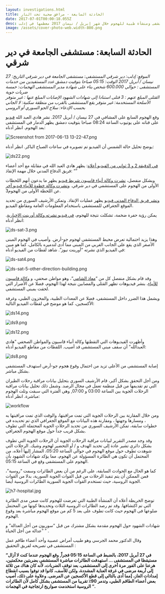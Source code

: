 ```yaml
---
layout: investigations.html
title: الحادثة السابعة - مرافق صحية تحت النار
date: 2017-07-01T00:00:18.055Z
desc: تقرير مُفصّل عن استهداف 25 مستشفى ومنشأة طبية للهجوم خلال شهر إبريل / نيسان 2017 معظمها في إدلب
image: /assets/cover-photo-web.width-800.png
---
```


# الحادثة السابعة: مستشفى الجامعة في دير شرقي

_الموقع: إدلب: دير شرقي 
المستشفى: مستشفى الجامعة في  دير شرقي 
التاريخ: 27 نيسان / أبريل 2017 
الوقت: 05:15 صباحا بتوقيت دمشق 
عدد المستفيدين من خدمات المستشفى : حوالي 600.000 شخص بناء على شهادة مدير المستشفى 
الهجمات: خمسة ضربات  جوية  
القتلى المبلغ عنهم : 3 قتلى استنادا إلى شهادات الشهود 
الإصابات المبلغ عنها : غير متوفر 
الأسلحة المستخدمة: غير متوفر 
يقع المستشفى بالقرب من منطقة سكنية: لا 
الجاني بحسب الإدعاء: سلاح الجو السوري أو الروسي_

وقع الهجوم السابع على المشافي في 27 نيسان / أبريل 2017\. نشر هادي العبد الله [فيديو](https://www.youtube.com/watch?v=iCqA8uzVklg) على قناته على يوتيوب الساعة 08:24 صباحا بتوقيت دمشق يظهر الدمار في المستشفى بعد الهجوم. انظر أدناه:

![Screenshot from 2017-06-13 13-22-47.png](https://lh6.googleusercontent.com/WK5TlbtkLfFY8MU1p6U05yNQeErROlH9nHiJQXfyOQXNlrAor7K9eEQb0KpVA5E4q2o768mDbne4oDXZTseWJYG0v2N169kQffyHBdqn3gm_zbTx9drNKRrnecBJDkCJlObyNC75)

يوضح تحليل حالة  الشمس أن الفيديو تم تصويره في ساعات الصباح الباكر. انظر أدناه:

![ds22.png](https://lh3.googleusercontent.com/XSJH4xe7d4I8WCHAAifMmdS9sdTN55aveZNiMWgEY2UTcIjR2vZk8lBAMSPp2dJRQKkuA92m3JHwNqdo7jMral6yKfhpTrnzsuoSVQxolBkxED7lkrc3H66AC0V39OgtPVmUFynu)

[في الدقيقة 2 و 3 ثواني من الفيديو أعلاه](https://youtu.be/iCqA8uzVklg?t=2m3s): يظهر هادي العبد الله في مقابلة مع أحد أعضاء فريق الدفاع المدني خلال مهمة الإنقاذ: “”

وبشكل منفصل، [نشرت وكالة أنباء قاسيون شريط فيديو](https://www.youtube.com/watch?v=pkq2gw9yWXg) يظهر ما يدعون أنهم اللحظات الأولى من الهجوم على المستشفى في دير شرقي. [ونشرت وكالة خطوة للأنباء فيديو آخر](https://www.youtube.com/watch?v=g55RZibwxVY) عن اللحظة الأولى من الهجوم3.

[ونشر فريق الدفاع المدني فيديو](https://www.youtube.com/watch?v=z0o2LbPzFOA) يظهر عمليات الإنقاذ. وتمكن الأرشيف السوري من تحديد الموقع الجغرافي للمستشفى باستخدام المعلومات العامة ومقاطع الفيديو.

يمكن رؤية حفرة ضخمة، تشكلت نتيجة للهجوم، [في فيديو نشرته وكالة أورينت الإخبارية](https://www.youtube.com/watch?v=CTkZ2bciD38). انظر أدناه:

![ds-sat-3.png](https://lh6.googleusercontent.com/bTtd19MHzdhJVI6ok0iO__eHvcwu_U1yHFCCob6gtmHQRdFtAFxT9bMRF2XWCAoIh1vFUTRcz5u8VrbIRpS60erPWanHTTP5RLj3gCp4cAki4oNWpYD9MeBdJHd3dQuPSq12pgUF)

وهذا يزيد احتمالية  تعرض محيط المستشفى لهجوم جو-أرض. وأصيب في الهجوم المبنى الأصغر الذي يقع على الجانب الغربي من المبنى مما أدى لتدميره بالكامل، كما هو مبين في الفيديو الذي نشرته “أورينت نيوز”. شاهد لقطات من الفيديو أدناه:

![ds-sat4.png](https://lh6.googleusercontent.com/T2DdRWEH4MNghhx0QOJlS2LXcAP4Sx1C1pUrePQWO4hqL6HhQRmevBezyO50UPiMLnyAl71XQGl-MaRFdUTzLGf69wN1xJZh6tPUXRq5LXF3s15sOT7H-QJtNVzQSQxQQZxSjdkC)

![ds-sat-5-other-direction-building.png](https://lh6.googleusercontent.com/K1mTU1sn_5yhjom3PlHdrRsjI-hbmk8w7SYAa4DuIrikrnDM88J14o6X5VaRHp0W0fPbw6hRhJFMcPe5YR7K6uOcETpKdt3Hzp2QFJSv7x97tRZbUdqikI93stfccNM3e1SuOzDz)

وقد قام بشكل منفصل  كل من “[معاذ الشامي](https://www.youtube.com/watch?v=d3qlceFvP7g)“، وهو مواطن صحفي، و [وكالة قاسيون للأنباء](https://www.youtube.com/watch?v=XvDv5CwTPr8)، بنشر فيديوهات تظهر القتلى والمصابين نتيجة لهذا الهجوم، فضلا عن الأضرار التي لحقت بمبنى المستشفى.

ويشمل هذا الضرر داخل المستشفى، فضلا عن المعدات الطبية، والمخزون الطبي، وغرفة الأكسجين، كما هو موضح في لقطات الفيديو التالية:

![ds14.png](https://lh5.googleusercontent.com/xdja1UDtdkR1-SVzOnf46ZedIWM4tzJTggzCjRD3-NPjChJuf559XjedfxBQqGreuxlR157HQhxal4RviWIESrYw_0wwbLL2QmbI0vnZsqiaZzNag2k9DaySGxBLESpkrtyZ84dR)

![ds9.png](https://lh6.googleusercontent.com/407cNMzfkM_wPt1JXPH0qPP4tnRE3W_eJUuqFUW8T4M5hXrjG-G_EXmrcMRryxgP-fKgjL6z9lJaE9yPiewSJOrS9oCXJjD3KICrDnY66ovb3zN342h2ttMKzmCxHFiAzZwru4Fx)

![ds12.png](https://lh5.googleusercontent.com/-U0swypOdBgGTAFXx1n97uCVLsBY8AXU1P2w1jokXUJnzBK596hEwncyBtGZkRYx96ZCAKv16mEHRKy4phgOPNdgpUXoF_YIAcZs1tq4UxO1uxX-BqKI-daNhqewZ8JFBeYHfZAM)

وأظهرت الفيديوهات التي التقطتها وكالة أنباء قاسيون والمواطن الصحفي  “هادي العبدالله” أن سقف مبنى المستشفى قد  أصيب. اللقطات من مقاطع الفيديو أدناه:

![ds8.png](https://lh3.googleusercontent.com/9W1CqndOhxYhvH6HEeltLfUrLUnIcbDFHBVBBqsbFpETQAEF_g88nmPb1QAkhcYp4RIAI6k51Da_S5kBQVVO2FkCtUC5ux9x-SSO2_y6nsStm9EUYOLSY8JtWOYPE5JZeV15SVfK)

إصابة المستشفى من الأعلى تزيد من  احتمال وقوع هجوم جو-أرض استهدف المستشفى بشكل  مباشر.

ومن أجل التحقق بشكل أكبر، قام الأرشيف السوري بتحليل بيانات مراقبة رحلات الطيران التي تم تقديمها من قبل منظمة تعمل في مجال الرصد. وشمل ذلك تحليل بيانات مراقبة الرحلات الجوية بين الساعة 03:00 و 07:00, وهي الفترة التي سبقت وتلت الهجوم مباشرة. انظر أدناه:

![workflow](https://syrianarchive.org/media/images/27_april_2017b-2_with_arrows.width-800.png)

ومن خلال المقارنة بين الرحلات الجوية التي تمت مراقبتها، والوقت الذي تمت مراقبتها به ، ومسارها وجهتها ، ومقارنة هذه البيانات مع الموقع الجغرافي الذي تم تحديده في خطوات سابقة، تمكن الأرشيف السوري من تحديد الرحلات الجوية المحتملة التي  تطوف بشكل قريب جداً حول موقع الهجوم الجغرافي. 

وقد وجد مصدر التقرير لبيانات مراقبة الرحلات الجوية أن الرحلات الجوية التي تطوف بشكل دائري تشير عادة إلى تحديد الهدف و / أو التحضير لهجوم وشيك. الرحلات التي شوهدت تطوف حول موقع الهجوم في حوالي الساعة 05:20، المشار إليها أعلاه، من المحتمل أن تكون هي الطائرة المسؤولة عن الهجوم، مما يؤكد شهادات الشهود بأن الهجوم على المستشفى وقع في الساعة 05:15\.  

كما هو الحال مع الحوادث السابقة، على الرغم من أن بعض الطائرات وسمت “روسية”، فمن الممكن أن يتم تنفيذ الرحلات من قبل القوات الجوية السورية، بدلا من القوات الجوية الروسية، حيث تستخدم القوات الجوية السورية الطائرات الروسية أيضا.

![h7-hospital.jpg](https://lh6.googleusercontent.com/9cVPodYbF7cEFGCj9BWkjiqdy91Hgl2mztAXR5wT6N5nufrh0QEG9Oifp-GyZYbsdK7Us-w0LdsUFraG2LxTMN8yly181iofyhv6EF-5yArHMNAkWR3P_d7xw8O4eEgiuAXnRCV3)

توضح الخريطة أعلاه أن المنشأة الطبية التي تعرضت للهجوم كانت ضمن مدى الطائرة التي تم اكتشافها. وقد تم رصد الطائرات الروسية الثلاث وتحديدها كونها من المحتمل ضلوعها فى الهجوم حيث كانت تطوف على بعد 5 كم من موقع الهجوم مباشرة بعد وقوع الهجوم.

شهادات الشهود حول الهجوم مقدمة بشكل مشترك من قبل “سوريون من أجل العدالة” و “عدالة من أجل الحياة ” . 

وقال الدكتور محمد الجرسي وهو طبيب أمراض عصبية وأحد أعضاء طاقم عمل المستشفى في تصريحه لفريق التحقيق :

**“في 27 أبريل 2017، بالضبط في الساعة 05:15 فجراً, وقع الهجوم عندما كنت لا أزال مستيقظا في المستشفى … استهدفت الطائرات مباشرة المستشفى بضربتين محكمتين، هرعنا على الفور مرة أخرى إلى المستشفى، بعد توقف الضربات، لأنه كان هناك من ثلاثة إلى أربعة مرضى في غرفة العناية المشددة، ولكن للأسف، كانوا قد توفوا بسبب انقطاع إمدادات الغاز، [مما أدى بالتالي إلى قطع الأكسجين عن المرضى. وعلاوة على ذلك، أصيب بعض أعضاء الطاقم الطبي، وتدمر 90٪ تقريبا من المستشفى بشكل كامل لأن الطائرات الروسية استخدمت صواريخ ارتجاجية في الهجمات “.**
        
